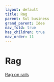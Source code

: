 ```yaml
---
layout: default
title: Rag
parent: Sul business
grand_parent: Idee
nav_fold: true
has_children: true
nav_order: 11
---
```


# Rag
[Rag on rails](https://www.youtube.com/watch?v=8UohljQozAU&t=261s)
